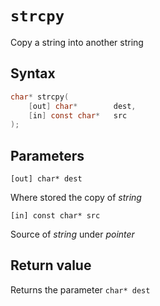 # `strcpy`

Copy a string into another string
## Syntax

```C
char* strcpy(
	[out] char*        dest,
	[in] const char*   src
);
```

## Parameters

`[out] char* dest`

Where stored the copy of *string*

`[in] const char* src`

Source of *string* under *pointer*

## Return value

Returns the parameter `char* dest`